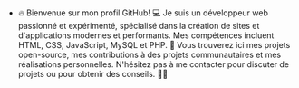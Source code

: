 - 🔥 Bienvenue sur mon profil GitHub! 💻 Je suis un développeur web passionné et expérimenté, spécialisé dans la création de sites et d'applications modernes et performants. Mes compétences incluent HTML, CSS, JavaScript, MySQL et PHP. 🚀 Vous trouverez ici mes projets open-source, mes contributions à des projets communautaires et mes réalisations personnelles. N'hésitez pas à me contacter pour discuter de projets ou pour obtenir des conseils. 👨‍💻
<!---
Leandre02/Leandre02 is a ✨ special ✨ repository because its `README.md` (this file) appears on your GitHub profile.
You can click the Preview link to take a look at your changes.
--->
